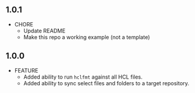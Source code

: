 ## 1.0.1
* CHORE
  * Update README
  * Make this repo a working example (not a template)
## 1.0.0
* FEATURE
  * Added ability to run `hclfmt` against all HCL files.
  * Added ability to sync select files and folders to a target repository.
